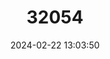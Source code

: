 ---
title: "32054"
category: "Athrotaxis cupressoides"
draft: false
date: 2024-02-22 13:03:50
languages:
  English: ["Pencil Pine"]
---